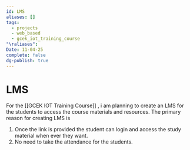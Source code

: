 ```yaml
---
id: LMS
aliases: []
tags:
  - projects
  - web_based
  - gcek_iot_training_course
"\raliases": 
Date: 11-04-25
complete: false
dg-publish: true
---
```

# LMS

For the [[GCEK IOT Training Course]] , i am planning to create an LMS  for the students to access the course materials and resources. The primary reason for creating LMS is 
1. Once the link is provided the student can login and access the study material when ever they want.
2. No need to take the attendance for the students.


